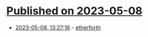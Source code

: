 # [Published on 2023-05-08](index.md)

* [2023-05-08, 13:27:16](https://lobste.rs/s/vxmto6/etherforth) - [etherforth](https://www.etherforth.org/)
